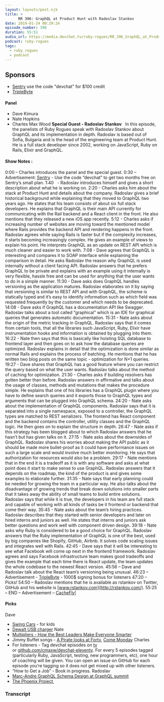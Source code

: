 ```yaml
---
layout: layouts/post.njk
title: >
      RR 396: GraphQL at Product Hunt with Radoslav Stankov
date: 2019-01-24 00:29:24
episode_number: 396
duration: 55:51
audio_url: https://media.devchat.tv/ruby-rogues/RR_396_GraphQL_at_Product_Hunt_with_Radoslav_Stankov.mp3
podcast: ruby-rogues
tags: 
  - ruby_rogues
  - podcast
---
```


## Sponsors

- [Sentry](http://sentry.io)&nbsp;use the code "devchat" for $100 credit
- [TripleByte](https://triplebyte.com/rogues)

#### **Panel**

- Dave Kimura
- Nate Hopkins
- Charles Max Wood
**Special Guest - Radoslav Stankov** &nbsp; In this episode, the panelists of Ruby Rogues speak with Radoslav Stankov about GraphQL and its implementation in depth. Radoslav is based out of Sofia, Bulgaria and is the head of the engineering team at Product Hunt. He is a full stack developer since 2002, working on JavaScript, Ruby on Rails, Elixir and GraphQL. &nbsp;
#### **Show Notes** :
0:00 – Charles introduces the panel and the special guest. 0:30 – Advertisement:&nbsp;[Sentry](https://sentry.io/welcome/)&nbsp;- Use the code “devchat” to get two months free on Sentry’s small plan. 1:40&nbsp;&nbsp;&nbsp;- Radoslav introduces himself and gives a short description about what he is working on. 2:20 - Charles asks him about the stack at Product Hunt and details about the company. Radoslav gives a brief historical background while explaining that they moved to GraphQL two years ago. He states that his team consists of about six full stack developers. He explains that GraphQL is their main API currently for communicating with the Rail backend and a React client in the front. He also mentions that they released a new iOS app recently. 5:12 - Charles asks if increasing number of websites are moving toward the mentioned model where Rails provides the backend API and rendering happens in the front. Radoslav agrees while saying Rails is faster but if the complexity increases, it starts becoming increasingly complex. He gives an example of views to explain his point. He interprets GraphQL as an update on REST API which is much cleaner and easier to work with. 7:08 - Dave agrees that GraphQL is interesting and compares it to SOAP interface while explaining the comparison in detail. He asks Radoslav the reason why GraphQL is used internally without a client facing API. Radoslav answers that he prefers GraphQL to be private and explains with an example using it internally is very flexible, hassle free and can be used for anything that the user wants to do in a simple manner. 11:30 - Dave asks does GraphQL handles versioning as the application matures. Radoslav elaborates on it by saying that versioning is similar to REST API and with GraphQL, the scheme is statically typed and it’s easy to identify information such as which field was requested frequently by the customer and which needs to be deprecated. 14:08 - Dave asks if GraphQL has a documentation API like Swagger. Radoslav talks about a tool called “graphical” which is an IDE for graphical queries that generates automatic documentation. 15:31 - Nate asks about the origin of the metric tracking in GraphQL. Radoslav says that it comes from certain tools, that all the libraries such JavaScript, Ruby, Elixir have instrumentation hooks and information is obtained by plugging into them. 16:22 - Nate then says that this is basically like hoisting SQL database to frontend layer and then goes on to ask how the database queries are optimized. Radoslav explains in detail that the optimization is done similar as normal Rails and explains the process of batching. He mentions that he has written two blog posts on the same topic - optimization for N+1 queries. 19:27 - Dave shares that GraphQL has a good feature where you can restrict the query based on what the user wants. Radoslav talks about the method of caching for optimization. 21:30 - Charles asks if building resolvers has gotten better than before. Radoslav answers in affirmative and talks about the usage of classes, methods and mutations that makes the procedure simple. He explains that one of his libraries has a GraphQL plugin where you have to define search queries and it exports those to GraphQL types and arguments that can be plugged into GraphQL schema. 24:20 - Nate asks about the implementation of GraphQL components. Radoslav says that it is separated into a single namespace, exposed to a controller, the GraphQL types are matched to REST serializers. The frontend has React component and the backend contains the controller, utility classes and the GraphQL logic. He then goes on to explain the structure in depth. 26:47 - Nate asks if this strategy has been blogged about to which Radoslav answers that he hasn’t but has given talks on it. 27:15 - Nate asks about the downsides of GraphQL. Radoslav shares his worries about making the API public as it should be made more bullet-proof as it could have performance issues on such a large scale and would involve much better monitoring. He says that authorization for resources would also be a problem. 29:17 - Nate mentions that in the end it is a tradeoff as it is with any software and asks at what point does it start to make sense to use GraphQL. Radoslav answers that it depends on the roadmap, the kind of the product is and gives some examples to elaborate further. 31:35 - Nate says that early planning could be needed for growing the team in a particular way. He also talks about the disadvantage of growing trends that break down solutions into smaller parts that it takes away the ability of small teams to build entire solutions. Radoslav says that while it is true, the developers in his team are full stack and capable of working with all kinds of tasks be it frontend or backend that come their way. 35:45 - Nate asks about the team’s hiring practices. Radoslav describes that they started with senior developers and later on hired interns and juniors as well. He states that interns and juniors ask better questions and work well with component driven design. 39:18 - Nate asks why Ruby is considered to be a good choice&nbsp;for GraphQL. Radoslav answers that the Ruby implementation of GraphQL is one of the best, used by big companies like Shopify, GitHub, Airbnb. It solves code scaling issues and integrates well with Rails. 42:45 - Dave says that it will be interesting to see what Facebook will come up next in the frontend framework. Radoslav agrees and says Facebook infrastructure team makes good tradeoffs and gives the example that each time there is React update, the team updates the whole codebase to the newest React version. 45:56 – Dave and Radoslav talk about the React team’s versioning&nbsp;being unusual. 46:23 – Advertisement - [TripleByte](https://triplebyte.com/) - 1000$ signing bonus for listeners 47:20 – Picks! 54:50 – Radoslav mentions that he is available as rstankov on Twitter, GitHub and his website is [www.rstankov.com](http://rstankov.com/). 55:25 – END – Advertisement – [CacheFly!](https://www.cachefly.com/)&nbsp;
#### **Picks**
Dave
- [Swing Cars](https://www.amazon.com/Lil-Rider-Ride-Wiggle-Girls/dp/B00IOWBKQO) - for kids
- [Dewalt USB charger](https://www.amazon.com/DEWALT-DCB090-12V-Power-Source/dp/B00EYSUK7W)
Nate
- [Multipliers - How the Best Leaders Make Everyone Smarter](https://www.amazon.com/Multipliers-Best-Leaders-Everyone-Smarter/dp/0061964395)
- Jimmy Buffet songs - [A Pirate looks at Forty](https://www.youtube.com/watch?v=df1E4NJu7ng), [Come Monday](https://www.youtube.com/watch?v=XKGw_hrlaOY)
Charles
- For listeners - Tag devchat episodes on [tv](https://devchat.tv/) or&nbsp;[github.com/cmaxw/devchat-eleventy](http://github.com/cmaxw/devchat-eleventy).
For every 5 episodes tagged (particularly Ruby, JavaScript, testing, new programmers, etc), one hour of coaching will be given. You can open an issue on GitHub for each episode you’re tagging so it does not get mixed up with other listeners.
- “How to Get a Job” - Book in progress.
Radoslav
- [Marc-Andre GraphQL Schema Design at GraphQL summit](https://www.youtube.com/watch?v=pJamhW2xPYw)
- [The Phoenix Project&nbsp;](https://www.amazon.com/Phoenix-Project-DevOps-Helping-Business/dp/0988262592)


### Transcript


